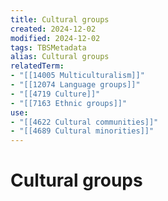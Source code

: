 ```yaml
---
title: Cultural groups
created: 2024-12-02
modified: 2024-12-02
tags: TBSMetadata
alias: Cultural groups
relatedTerm:
- "[[14005 Multiculturalism]]"
- "[[12074 Language groups]]"
- "[[4719 Culture]]"
- "[[7163 Ethnic groups]]"
use:
- "[[4622 Cultural communities]]"
- "[[4689 Cultural minorities]]"
---
```

# Cultural groups
